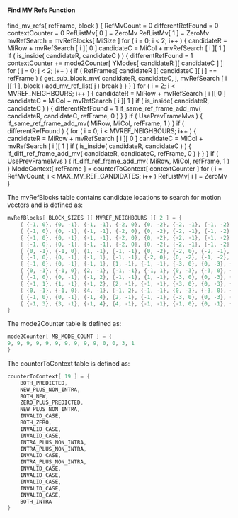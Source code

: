 #### Find MV Refs Function

<div class="syntax">
find_mv_refs( refFrame, block ) {
    RefMvCount = 0
    differentRefFound = 0
    contextCounter = 0
    RefListMv[ 0 ] = ZeroMv
    RefListMv[ 1 ] = ZeroMv
    mvRefSearch = mvRefBlocks[ MiSize ]
    for ( i = 0; i < 2; i++ ) {
        candidateR = MiRow + mvRefSearch [ i ][ 0 ]
        candidateC = MiCol + mvRefSearch [ i ][ 1 ]
        if ( is_inside( candidateR, candidateC ) ) {
            differentRefFound = 1
            contextCounter += mode2Counter[ YModes[ candidateR ][ candidateC ] ]
            for ( j = 0; j < 2; j++ ) {
                if ( RefFrames[ candidateR ][ candidateC ][ j ] == refFrame ) {
                    get_sub_block_mv( candidateR, candidateC, j,
                                      mvRefSearch [ i ][ 1 ], block )
                    add_mv_ref_list( j )
                    break
                }
            }
        }
    }
    for ( i = 2; i < MVREF_NEIGHBOURS; i++ ) {
        candidateR = MiRow + mvRefSearch [ i ][ 0 ]
        candidateC = MiCol + mvRefSearch [ i ][ 1 ]
        if ( is_inside( candidateR, candidateC ) ) {
            differentRefFound = 1
            if_same_ref_frame_add_mv( candidateR, candidateC, refFrame, 0 )
        }
    }
    if ( UsePrevFrameMvs ) {
        if_same_ref_frame_add_mv( MiRow, MiCol, refFrame, 1 )
    }
    if ( differentRefFound ) {
        for ( i = 0; i < MVREF_NEIGHBOURS; i++ ) {
            candidateR = MiRow + mvRefSearch [ i ][ 0 ]
            candidateC = MiCol + mvRefSearch [ i ][ 1 ]
            if ( is_inside( candidateR, candidateC ) ) {
                if_diff_ref_frame_add_mv( candidateR, candidateC, refFrame, 0 )
            }
        }
    }
    if ( UsePrevFrameMvs ) {
        if_diff_ref_frame_add_mv( MiRow, MiCol, refFrame, 1 )
    }
    ModeContext[ refFrame ] = counterToContext[ contextCounter ]
    for ( i = RefMvCount; i < MAX_MV_REF_CANDIDATES; i++ )
        RefListMv[ i ] = ZeroMv
}

</div>

The mvRefBlocks table contains candidate locations to search for motion
vectors and is defined as:

~~~~~ c
mvRefBlocks[ BLOCK_SIZES ][ MVREF_NEIGHBOURS ][ 2 ] = {
    { {-1, 0}, {0, -1}, {-1, -1}, {-2, 0}, {0, -2}, {-2, -1}, {-1, -2}, {-2, -2} },
    { {-1, 0}, {0, -1}, {-1, -1}, {-2, 0}, {0, -2}, {-2, -1}, {-1, -2}, {-2, -2} },
    { {-1, 0}, {0, -1}, {-1, -1}, {-2, 0}, {0, -2}, {-2, -1}, {-1, -2}, {-2, -2} },
    { {-1, 0}, {0, -1}, {-1, -1}, {-2, 0}, {0, -2}, {-2, -1}, {-1, -2}, {-2, -2} },
    { {0, -1}, {-1, 0}, {1, -1}, {-1, -1}, {0, -2}, {-2, 0}, {-2, -1}, {-1, -2} },
    { {-1, 0}, {0, -1}, {-1, 1}, {-1, -1}, {-2, 0}, {0, -2}, {-1, -2}, {-2, -1} },
    { {-1, 0}, {0, -1}, {-1, 1}, {1, -1}, {-1, -1}, {-3, 0}, {0, -3}, {-3, -3} },
    { {0, -1}, {-1, 0}, {2, -1}, {-1, -1}, {-1, 1}, {0, -3}, {-3, 0}, {-3, -3} },
    { {-1, 0}, {0, -1}, {-1, 2}, {-1, -1}, {1, -1}, {-3, 0}, {0, -3}, {-3, -3} },
    { {-1, 1}, {1, -1}, {-1, 2}, {2, -1}, {-1, -1}, {-3, 0}, {0, -3}, {-3, -3} },
    { {0, -1}, {-1, 0}, {4, -1}, {-1, 2}, {-1, -1}, {0, -3}, {-3, 0}, {2, -1} },
    { {-1, 0}, {0, -1}, {-1, 4}, {2, -1}, {-1, -1}, {-3, 0}, {0, -3}, {-1, 2} },
    { {-1, 3}, {3, -1}, {-1, 4}, {4, -1}, {-1, -1}, {-1, 0}, {0, -1}, {-1, 6} }
}
~~~~~

The mode2Counter table is defined as:

~~~~~ c
mode2Counter[ MB_MODE_COUNT ] = {
9, 9, 9, 9, 9, 9, 9, 9, 9, 9, 0, 0, 3, 1
}
~~~~~

The counterToContext table is defined as:

~~~~~ c
counterToContext[ 19 ] = {
    BOTH_PREDICTED,
    NEW_PLUS_NON_INTRA,
    BOTH_NEW,
    ZERO_PLUS_PREDICTED,
    NEW_PLUS_NON_INTRA,
    INVALID_CASE,
    BOTH_ZERO,
    INVALID_CASE,
    INVALID_CASE,
    INTRA_PLUS_NON_INTRA,
    INTRA_PLUS_NON_INTRA,
    INVALID_CASE,
    INTRA_PLUS_NON_INTRA,
    INVALID_CASE,
    INVALID_CASE,
    INVALID_CASE,
    INVALID_CASE,
    INVALID_CASE,
    BOTH_INTRA
}
~~~~~
